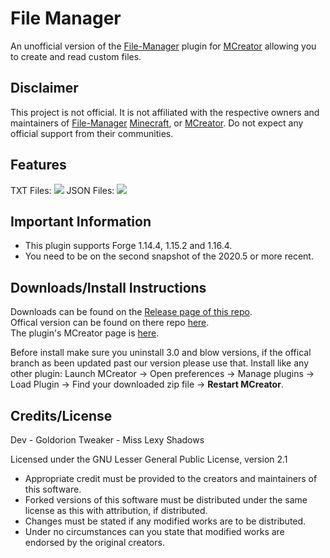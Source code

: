 # File Manager
An unofficial version of the [File-Manager](https://github.com/Goldorion/File-Manager-MCreator) plugin for [MCreator](https://mcreator.net/) allowing you to create and read custom files.

## Disclaimer
This project is not official. It is not affiliated with the respective owners and maintainers of [File-Manager](https://github.com/Goldorion/File-Manager-MCreator) [Minecraft](https://minecraft.net), or [MCreator](https://mcreator.net/). Do not expect any official support from their communities.

## Features
TXT Files:
![](https://i.imgur.com/c2PR0DA.png)
JSON Files:
![](https://i.imgur.com/owBAZYv.png)

## Important Information
* This plugin supports Forge 1.14.4, 1.15.2 and 1.16.4.
* You need to be on the second snapshot of the 2020.5 or more recent.

## Downloads/Install Instructions
Downloads can be found on the [Release page of this repo](https://github.com/LexShadow/File-Manager-MCreator/releases).  
Offical version can be found on there repo [here](https://github.com/Goldorion/File-Manager-MCreator).  
The plugin's MCreator page is [here](https://mcreator.net/plugin/64638/file-creator).  


Before install make sure you uninstall 3.0 and blow versions, if the offical branch as been updated past our version please use that.
Install like any other plugin: Launch MCreator -> Open preferences -> Manage plugins -> Load Plugin -> Find your downloaded zip file -> **Restart MCreator**.

## Credits/License
Dev - Goldorion
Tweaker - Miss Lexy Shadows

Licensed under the GNU Lesser General Public License, version 2.1  
* Appropriate credit must be provided to the creators and maintainers of this software.
* Forked versions of this software must be distributed under the same license as this with attribution, if distributed.
* Changes must be stated if any modified works are to be distributed.
* Under no circumstances can you state that modified works are endorsed by the original creators.
